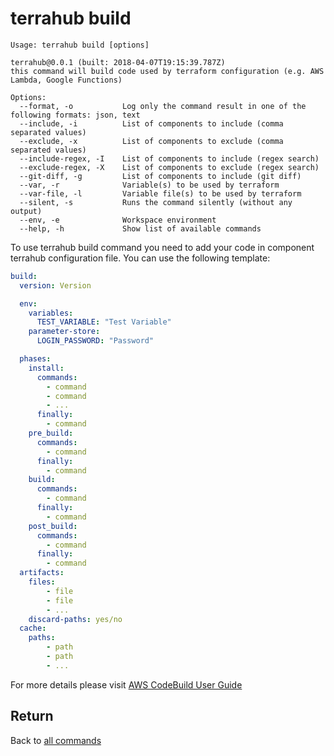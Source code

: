 # terrahub build

```text
Usage: terrahub build [options]

terrahub@0.0.1 (built: 2018-04-07T19:15:39.787Z)
this command will build code used by terraform configuration (e.g. AWS Lambda, Google Functions)

Options:
  --format, -o           Log only the command result in one of the following formats: json, text
  --include, -i          List of components to include (comma separated values)
  --exclude, -x          List of components to exclude (comma separated values)
  --include-regex, -I    List of components to include (regex search)
  --exclude-regex, -X    List of components to exclude (regex search)
  --git-diff, -g         List of components to include (git diff)
  --var, -r              Variable(s) to be used by terraform
  --var-file, -l         Variable file(s) to be used by terraform
  --silent, -s           Runs the command silently (without any output)
  --env, -e              Workspace environment
  --help, -h             Show list of available commands
```

To use terrahub build command you need to add your code in component terrahub configuration file. You can use the following template:

```yaml
build:
  version: Version

  env:
    variables:
      TEST_VARIABLE: "Test Variable"
    parameter-store:
      LOGIN_PASSWORD: "Password"

  phases:
    install:
      commands:
        - command
        - command
        - ...
      finally:
        - command
    pre_build:
      commands:
        - command
      finally:
        - command
    build:
      commands:
        - command
      finally:
        - command
    post_build:
      commands:
        - command
      finally:
        - command
  artifacts:
    files:
        - file
        - file
        - ...
    discard-paths: yes/no
  cache:
    paths:
        - path
        - path
        - ...
```

For more details please visit [AWS CodeBuild User Guide](https://docs.aws.amazon.com/codebuild/latest/userguide/welcome.html)

## Return

Back to [all commands](../commands-1.md)

